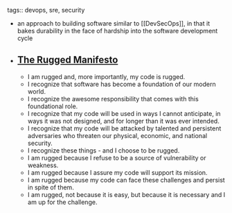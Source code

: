 tags:: devops, sre, security

- an approach to building software similar to [[DevSecOps]], in that it bakes durability in the face of hardship into the software development cycle
- ## [The Rugged Manifesto](https://ruggedsoftware.org/)
	- I am rugged and, more importantly, my code is rugged.
	- I recognize that software has become a foundation of our modern world.
	- I recognize the awesome responsibility that comes with this foundational role.
	- I recognize that my code will be used in ways I cannot anticipate, in ways it was not designed, and for longer than it was ever intended.
	- I recognize that my code will be attacked by talented and persistent adversaries who threaten our physical, economic, and national security.
	- I recognize these things - and I choose to be rugged.
	- I am rugged because I refuse to be a source of vulnerability or weakness.
	- I am rugged because I assure my code will support its mission.
	- I am rugged because my code can face these challenges and persist in spite of them.
	- I am rugged, not because it is easy, but because it is necessary and I am up for the challenge.